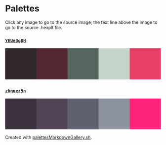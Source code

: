 # Palettes

Click any image to go to the source image; the text line above the image to go to the source .hexplt file.

### [`YEUe3gQH`](YEUe3gQH.hexplt)

[ ![YEUe3gQH.png](YEUe3gQH.png) ](YEUe3gQH.png)

### [`zkquez9n`](zkquez9n.hexplt)

[ ![zkquez9n.png](zkquez9n.png) ](zkquez9n.png)

Created with [palettesMarkdownGallery.sh](https://github.com/earthbound19/_ebDev/blob/master/scripts/palettesMarkdownGallery.sh).